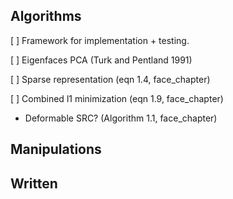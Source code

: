 ## Algorithms
[ ] Framework for implementation + testing.

[ ] Eigenfaces PCA (Turk and Pentland 1991)

[ ] Sparse representation (eqn 1.4, face_chapter)

[ ] Combined l1 minimization (eqn 1.9, face_chapter)

- Deformable SRC? (Algorithm 1.1, face_chapter)

## Manipulations

## Written
